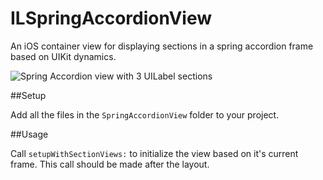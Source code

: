 # ILSpringAccordionView
An iOS container view for displaying sections in a spring accordion frame based on UIKit dynamics.

![Spring Accordion view with 3 UILabel sections](http://i.imgur.com/TudFsBZ.gif)

##Setup

Add all the files in the `SpringAccordionView` folder to your project.

##Usage

Call `setupWithSectionViews:` to initialize the view based on it's current frame. This call should be made after the layout.


